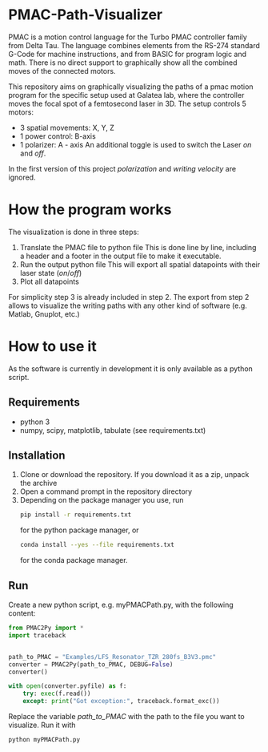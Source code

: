 # PMAC-Path-Visualizer
PMAC is a motion control language for the Turbo PMAC controller family from Delta Tau. The language combines elements from the RS-274 standard G-Code for machine instructions, and from BASIC for program logic and math. There is no direct support to graphically show all the combined moves of the connected motors.

This repository aims on graphically visualizing the paths of a pmac motion program for the specific setup used at Galatea lab, where the controller moves the focal spot of a femtosecond laser in 3D. The setup controls 5 motors:
- 3 spatial movements: X, Y, Z
- 1 power control: B-axis
- 1 polarizer: A - axis
An additional toggle is used to switch the Laser *on* and *off*.


In the first version of this project *polarization* and *writing velocity* are ignored. 

# How the program works
The visualization is done in three steps:
1. Translate the PMAC file to python file
   This is done line by line, including a header and a footer in the output file to make it executable.
2. Run the output python file
   This will export all spatial datapoints with their laser state (*on*/*off*)
3. Plot all datapoints

For simplicity step 3 is already included in step 2. The export from step 2 allows to visualize the writing paths with any other kind of software (e.g. Matlab, Gnuplot, etc.)


# How to use it
As the software is currently in development it is only available as a python script.

## Requirements
- python 3
- numpy, scipy, matplotlib, tabulate (see requirements.txt)

## Installation
1. Clone or download the repository. If you download it as a zip, unpack the archive
2. Open a command prompt in the repository directory
3. Depending on the package manager you use, run
   ```sh
   pip install -r requirements.txt
   ```
   for the python package manager, or
   ```sh
   conda install --yes --file requirements.txt
   ```
   for the conda package manager.
   
## Run
Create a new python script, e.g. myPMACPath.py, with the following content:
```py
from PMAC2Py import *
import traceback


path_to_PMAC = "Examples/LFS_Resonator_TZR_280fs_B3V3.pmc"
converter = PMAC2Py(path_to_PMAC, DEBUG=False)
converter()

with open(converter.pyfile) as f:
    try: exec(f.read())
    except: print("Got exception:", traceback.format_exc())
```
Replace the variable *path_to_PMAC* with the path to the file you want to visualize. Run it with
```
python myPMACPath.py
```

   

